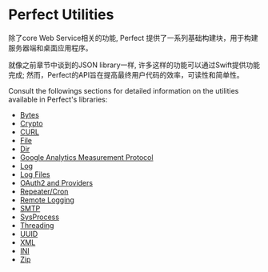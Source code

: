 # Perfect Utilities

除了core Web Service相关的功能, Perfect 提供了一系列基础构建块，用于构建服务器端和桌面应用程序。



就像之前章节中谈到的JSON library一样,  许多这样的功能可以通过Swift提供功能完成; 然而，Perfect的API旨在提高最终用户代码的效率，可读性和简单性。



Consult the followings sections for detailed information on the utilities available in Perfect's libraries:

- [Bytes](https://github.com/EricYellow/Collection/blob/master/tech/server/perfect/Utilities/Bytes.md)
- [Crypto](https://github.com/EricYellow/Collection/blob/master/tech/server/perfect/Utilities/Crypto.md)
- [CURL](https://github.com/EricYellow/Collection/blob/master/tech/server/perfect/Utilities/CURL.md)
- [File](https://github.com/EricYellow/Collection/blob/master/tech/server/perfect/Utilities/File.md)
- [Dir](https://github.com/EricYellow/Collection/blob/master/tech/server/perfect/Utilities/Dir.md)
- [Google Analytics Measurement Protocol](https://github.com/EricYellow/Collection/blob/master/tech/server/perfect/Utilities/GoogleAnalyticsMeasurementProtocol.md)
- [Log](https://github.com/EricYellow/Collection/blob/master/tech/server/perfect/Utilities/Log.md)
- [Log Files](https://github.com/EricYellow/Collection/blob/master/tech/server/perfect/Utilities/LogFiles.md)
- [OAuth2 and Providers](https://github.com/EricYellow/Collection/blob/master/tech/server/perfect/Utilities/OAuth2andProviders.md)
- [Repeater/Cron](https://github.com/EricYellow/Collection/blob/master/tech/server/perfect/Utilities/Repeater-Cron.md)
- [Remote Logging](https://github.com/EricYellow/Collection/blob/master/tech/server/perfect/Utilities/RemoteLogging.md)
- [SMTP](https://github.com/EricYellow/Collection/blob/master/tech/server/perfect/Utilities/SMTP.md)
- [SysProcess](https://github.com/EricYellow/Collection/blob/master/tech/server/perfect/Utilities/SysProcess.md)
- [Threading](https://github.com/EricYellow/Collection/blob/master/tech/server/perfect/Utilities/Threading.md)
- [UUID](https://github.com/EricYellow/Collection/blob/master/tech/server/perfect/Utilities/UUID.md)
- [XML](https://github.com/EricYellow/Collection/blob/master/tech/server/perfect/Utilities/XML.md)
- [INI](https://github.com/EricYellow/Collection/blob/master/tech/server/perfect/Utilities/INI.md)
- [Zip](https://github.com/EricYellow/Collection/blob/master/tech/server/perfect/Utilities/Zip.md)


